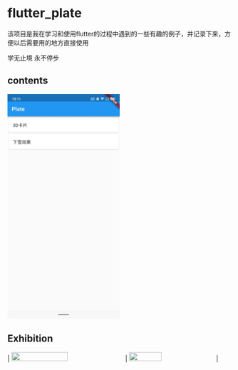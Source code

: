 # flutter_plate

该项目是我在学习和使用flutter的过程中遇到的一些有趣的例子，并记录下来，方便以后需要用的地方直接使用

学无止境 永不停步

## contents

<img width="50%" height="50%" src="https://raw.githubusercontent.com/zhou-Flutter/flutter_plate/master/assets/plate.jpg"/>

## Exhibition

|  <img width="50%" height="38%" src=""/>  | <img width="38%" height="38%" src=""/>     |

